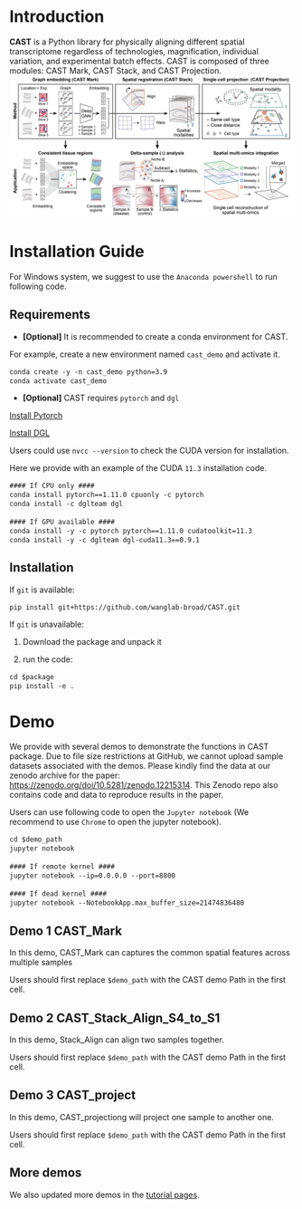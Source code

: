 # Introduction
**CAST** is a Python library for physically aligning different spatial transcriptome regardless of technologies, magnification, individual variation, and experimental batch effects.
CAST is composed of three modules: CAST Mark, CAST Stack, and CAST Projection.
![CAST Diagram](./README_CAST_diagram.png)

# Installation Guide

For Windows system, we suggest to use the `Anaconda powershell` to run following code.

## Requirements

- **[Optional]** It is recommended to create a conda environment for CAST.

For example, create a new environment named `cast_demo` and activate it.
```
conda create -y -n cast_demo python=3.9
conda activate cast_demo
```
- **[Optional]** CAST requires `pytorch` and `dgl`

[Install Pytorch](https://pytorch.org/get-started/locally/)

[Install DGL](https://www.dgl.ai/pages/start.html)

Users could use `nvcc --version` to check the CUDA version for installation.

Here we provide with an example of the CUDA `11.3` installation code.
```
#### If CPU only ####
conda install pytorch==1.11.0 cpuonly -c pytorch
conda install -c dglteam dgl

#### If GPU available ####
conda install -y -c pytorch pytorch==1.11.0 cudatoolkit=11.3
conda install -y -c dglteam dgl-cuda11.3==0.9.1
```

## Installation
If `git` is available:
```
pip install git+https://github.com/wanglab-broad/CAST.git
```
If `git` is unavailable:

1. Download the package and unpack it

2. run the code:
```
cd $package
pip install -e .
```

# Demo
We provide with several demos to demonstrate the functions in CAST package.
Due to file size restrictions at GitHub, we cannot upload sample datasets associated with the demos. Please kindly find the data at our zenodo archive for the paper: https://zenodo.org/doi/10.5281/zenodo.12215314. This Zenodo repo also contains code and data to reproduce results in the paper.

Users can use following code to open the `Jupyter notebook` (We recommend to use `Chrome` to open the jupyter notebook).
```
cd $demo_path
jupyter notebook

#### If remote kernel ####
jupyter notebook --ip=0.0.0.0 --port=8800

#### If dead kernel ####
jupyter notebook --NotebookApp.max_buffer_size=21474836480
```
## Demo 1 CAST_Mark
In this demo, CAST_Mark can captures the common spatial features across multiple samples

Users should first replace `$demo_path` with the CAST demo Path in the first cell.

## Demo 2 CAST_Stack_Align_S4_to_S1
In this demo, Stack_Align can align two samples together.

Users should first replace `$demo_path` with the CAST demo Path in the first cell.

## Demo 3 CAST_project
In this demo, CAST_projectiong will project one sample to another one.

Users should first replace `$demo_path` with the CAST demo Path in the first cell.

## More demos
We also updated more demos in the [tutorial pages](https://cast-tutorial.readthedocs.io/en/latest/).

